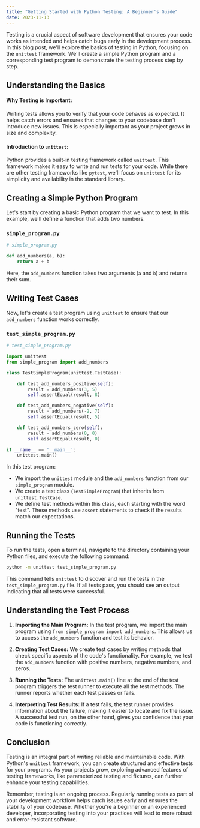 ```yaml
---
title: "Getting Started with Python Testing: A Beginner's Guide"
date: 2023-11-13
---
```


Testing is a crucial aspect of software development that ensures your code works as intended and helps catch bugs early in the development process. In this blog post, we'll explore the basics of testing in Python, focusing on the `unittest` framework. We'll create a simple Python program and a corresponding test program to demonstrate the testing process step by step.

## Understanding the Basics

#### Why Testing is Important:
   Writing tests allows you to verify that your code behaves as expected. It helps catch errors and ensures that changes to your codebase don't introduce new issues. This is especially important as your project grows in size and complexity.

#### Introduction to `unittest`:
   Python provides a built-in testing framework called `unittest`. This framework makes it easy to write and run tests for your code. While there are other testing frameworks like `pytest`, we'll focus on `unittest` for its simplicity and availability in the standard library.

## Creating a Simple Python Program

Let's start by creating a basic Python program that we want to test. In this example, we'll define a function that adds two numbers.

### `simple_program.py`

```python
# simple_program.py

def add_numbers(a, b):
    return a + b
```

Here, the `add_numbers` function takes two arguments (`a` and `b`) and returns their sum.

## Writing Test Cases

Now, let's create a test program using `unittest` to ensure that our `add_numbers` function works correctly.

### `test_simple_program.py`

```python
# test_simple_program.py

import unittest
from simple_program import add_numbers

class TestSimpleProgram(unittest.TestCase):

    def test_add_numbers_positive(self):
        result = add_numbers(3, 5)
        self.assertEqual(result, 8)

    def test_add_numbers_negative(self):
        result = add_numbers(-2, 7)
        self.assertEqual(result, 5)

    def test_add_numbers_zero(self):
        result = add_numbers(0, 0)
        self.assertEqual(result, 0)

if __name__ == '__main__':
    unittest.main()
```

In this test program:

- We import the `unittest` module and the `add_numbers` function from our `simple_program` module.
- We create a test class (`TestSimpleProgram`) that inherits from `unittest.TestCase`.
- We define test methods within this class, each starting with the word "test". These methods use `assert` statements to check if the results match our expectations.

## Running the Tests

To run the tests, open a terminal, navigate to the directory containing your Python files, and execute the following command:

```bash
python -m unittest test_simple_program.py
```

This command tells `unittest` to discover and run the tests in the `test_simple_program.py` file. If all tests pass, you should see an output indicating that all tests were successful.

## Understanding the Test Process

1. **Importing the Main Program:**
   In the test program, we import the main program using `from simple_program import add_numbers`. This allows us to access the `add_numbers` function and test its behavior.

2. **Creating Test Cases:**
   We create test cases by writing methods that check specific aspects of the code's functionality. For example, we test the `add_numbers` function with positive numbers, negative numbers, and zeros.

3. **Running the Tests:**
   The `unittest.main()` line at the end of the test program triggers the test runner to execute all the test methods. The runner reports whether each test passes or fails.

4. **Interpreting Test Results:**
   If a test fails, the test runner provides information about the failure, making it easier to locate and fix the issue. A successful test run, on the other hand, gives you confidence that your code is functioning correctly.

## Conclusion

Testing is an integral part of writing reliable and maintainable code. With Python's `unittest` framework, you can create structured and effective tests for your programs. As your projects grow, exploring advanced features of testing frameworks, like parameterized testing and fixtures, can further enhance your testing capabilities.

Remember, testing is an ongoing process. Regularly running tests as part of your development workflow helps catch issues early and ensures the stability of your codebase. Whether you're a beginner or an experienced developer, incorporating testing into your practices will lead to more robust and error-resistant software.